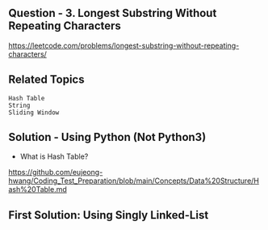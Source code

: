## Question - 3. Longest Substring Without Repeating Characters
https://leetcode.com/problems/longest-substring-without-repeating-characters/

## Related Topics
    Hash Table
    String
    Sliding Window

## Solution - Using Python (Not Python3)

- What is Hash Table?

https://github.com/eujeong-hwang/Coding_Test_Preparation/blob/main/Concepts/Data%20Structure/Hash%20Table.md


## First Solution: Using Singly Linked-List
